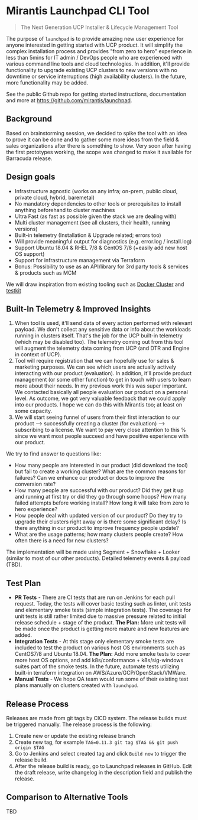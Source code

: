 # Mirantis Launchpad CLI Tool

> The Next Generation UCP Installer & Lifecycle Management Tool

The purpose of `launchpad` is to provide amazing new user experience for anyone interested in getting started with UCP product. It will simplify the complex installation process and provides "from zero to hero" experience in less than 5mins for IT admin / DevOps people who are experienced with various command line tools and cloud technologies. In addition, it'll provide functionality to upgrade existing UCP clusters to new versions with no downtime or service interruptions (high availability clusters). In the future, more functionality may be added.

See the public Github repo for getting started instructions, documentation and more at https://github.com/mirantis/launchpad.

## Background

Based on brainstorming session, we decided to spike the tool with an idea to prove it can be done and to gather some more ideas from the field & sales organizations after there is something to show. Very soon after having the first prototypes working, the scope was changed to make it available for Barracuda release.

## Design goals

* Infrastructure agnostic (works on any infra; on-prem, public cloud, private cloud, hybrid, baremetal)
* No mandatory dependencies to other tools or prerequisites to install anything beforehand to cluster machines
* Ultra Fast (as fast as possible given the stack we are dealing with)
* Multi cluster management (see all clusters, their health, running versions)
* Built-in telemetry (Installation & Upgrade related; errors too)
* Will provide meaningful output for diagnostics (e.g. error.log / install.log)
* Support Ubuntu 18.04 & RHEL 7/8 & CentOS 7/8 (+easily add new host OS support)
* Support for infrastructure management via Terraform
* Bonus: Possibility to use as an API/library for 3rd party tools & services & products such as MCM

We will draw inspiration from existing tooling such as [Docker Cluster](https://github.com/Mirantis/cluster) and [testkit](https://github.com/Mirantis/testkit)

## Built-In Telemetry & Improved Insights

1. When tool is used, it'll send data of every action performed with relevant payload. We don't collect any sensitive data or info about the workloads running in clusters itself. That's the job for the UCP built-in telemetry (which may be disabled too). The telemetry coming out from this tool will augment the telemetry data coming from UCP (and DTR and Engine in context of UCP).
2. Tool will require registration that we can hopefully use for sales & marketing purposes. We can see which users are actually actively interacting with our product (evaluation). In addition, it'll provide product management (or some other function) to get in touch with users to learn more about their needs. In my previous work this was super important. We contacted basically all people evaluation our product on a personal level. As outcome, we got very valuable feedback that we could apply into our products. I hope we can do this with Mirantis too; at least on some capacity.
3. We will start seeing funnel of users from their first interaction to our product --> successfully creating a cluster (for evaluation) --> subscribing to a license. We want to pay very close attention to this % since we want most people succeed and have positive experience with our product.

We try to find answer to questions like:

* How many people are interested in our product (did download the tool) but fail to create a working cluster? What are the common reasons for failures? Can we enhance our product or docs to improve the conversion rate?
* How many people are successful with our product? Did they get it up and running at first try or did they go through some hoops? How many failed attempts before working install? How long it will take from zero to hero experience?
* How people deal with updated version of our product? Do they try to upgrade their clusters right away or is there some significant delay? Is there anything in our product to improve frequency people update?
* What are the usage patterns; how many clusters people create? How often there is a need for new clusters?

The implementation will be made using Segment + Snowflake + Looker (similar to most of our other products). Detailed telemetry events & payload (TBD).

## Test Plan

* **PR Tests** - There are CI tests that are run on Jenkins for each pull request. Today, the tests will cover basic testing such as linter, unit tests and elementary smoke tests (simple integration tests). The coverage for unit tests is still rather limited due to massive pressure related to initial release schedule + stage of the product. **The Plan:** More unit tests will be made once the product is getting more mature and new features are added.
* **Integration Tests** - At this stage only elementary smoke tests are included to test the product on various host OS environments such as CentOS7/8 and Ubuntu 18.04.  **The Plan:** Add more smoke tests to cover more host OS options, and add k8s/conformance + k8s/sig-windows suites part of the smoke tests. In the future, automate tests utilizing built-in terraform integration on AWS/Azure/GCP/OpenStack/VMWare.
* **Manual Tests** - We hope QA team would run some of their existing test plans manually on clusters created with `launchpad`.

## Release Process

Releases are made from git tags by CICD system. The release builds must be triggered manually. The release process is the following:

1. Create new or update the existing release branch
2. Create new tag, for example `TAG=0.11.3 git tag $TAG && git push origin $TAG`
3. Go to Jenkins and select created tag and click `Build now` to trigger the release build.
4. After the release build is ready, go to Launchpad releases in GitHub. Edit the draft release, write changelog in the description field and publish the release.

## Comparison to Alternative Tools

TBD
